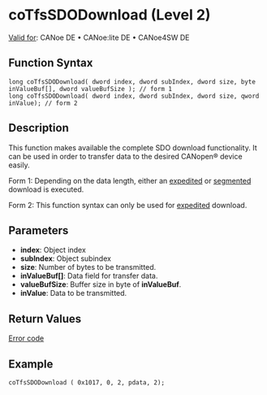 # coTfsSDODownload (Level 2)

[Valid for](../../../../Shared/FeatureAvailability.md): CANoe DE • CANoe:lite DE • CANoe4SW DE

## Function Syntax

```plaintext
long coTfsSDODownload( dword index, dword subIndex, dword size, byte inValueBuf[], dword valueBufSize ); // form 1
long coTfsSDODownload( dword index, dword subIndex, dword size, qword inValue); // form 2
```

## Description

This function makes available the complete SDO download functionality. It can be used in order to transfer data to the desired CANopen® device easily.

Form 1: Depending on the data length, either an [expedited](../../../../CANoeCANalyzer/CANopen/TfsNodelayer/SDO/ExpSdoDownload.md) or [segmented](../../../../CANoeCANalyzer/CANopen/TfsNodelayer/SDO/SegSDODownload.md) download is executed.

Form 2: This function syntax can only be used for [expedited](../../../../CANoeCANalyzer/CANopen/TfsNodelayer/SDO/ExpSdoDownload.md) download.

## Parameters

- **index**: Object index
- **subIndex**: Object subindex
- **size**: Number of bytes to be transmitted.
- **inValueBuf[]**: Data field for transfer data.
- **valueBufSize**: Buffer size in byte of **inValueBuf**.
- **inValue**: Data to be transmitted.

## Return Values

[Error code](../CAPLfunctionsCANopenNLTFSErrorCodes.md)

## Example

```plaintext
coTfsSDODownload ( 0x1017, 0, 2, pdata, 2);
```
